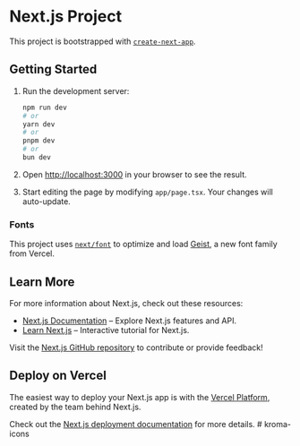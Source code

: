
# Next.js Project

This project is bootstrapped with [`create-next-app`](https://nextjs.org/docs/app/api-reference/cli/create-next-app).

## Getting Started

1. Run the development server:

   ```bash
   npm run dev
   # or
   yarn dev
   # or
   pnpm dev
   # or
   bun dev
   ```

2. Open [http://localhost:3000](http://localhost:3000) in your browser to see the result.

3. Start editing the page by modifying `app/page.tsx`. Your changes will auto-update.

### Fonts

This project uses [`next/font`](https://nextjs.org/docs/app/building-your-application/optimizing/fonts) to optimize and load [Geist](https://vercel.com/font), a new font family from Vercel.

## Learn More

For more information about Next.js, check out these resources:

- [Next.js Documentation](https://nextjs.org/docs) – Explore Next.js features and API.
- [Learn Next.js](https://nextjs.org/learn) – Interactive tutorial for Next.js.

Visit the [Next.js GitHub repository](https://github.com/vercel/next.js) to contribute or provide feedback!

## Deploy on Vercel

The easiest way to deploy your Next.js app is with the [Vercel Platform](https://vercel.com/new?utm_medium=default-template&filter=next.js&utm_source=create-next-app&utm_campaign=create-next-app-readme), created by the team behind Next.js.

Check out the [Next.js deployment documentation](https://nextjs.org/docs/app/building-your-application/deploying) for more details.
#   k r o m a - i c o n s  
 
